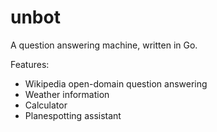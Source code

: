 # unbot

A question answering machine, written in Go.

Features:
- Wikipedia open-domain question answering
- Weather information
- Calculator
- Planespotting assistant